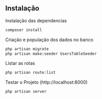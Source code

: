 ## Instalação

Instalação das dependencias
```sh
composer install
```

Criação e população dos dados no banco
```sh
php artisan migrate
php artisan make:seeder UsersTableSeeder
```

Listar as rotas
```sh
php artisan route:list
```
Testar o Projeto (http://localhost:8000)
```sh
php artisan server
```
